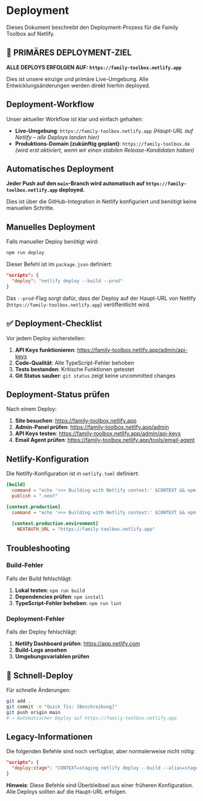 # Deployment

Dieses Dokument beschreibt den Deployment-Prozess für die Family Toolbox auf Netlify.

## 🎯 PRIMÄRES DEPLOYMENT-ZIEL

**ALLE DEPLOYS ERFOLGEN AUF: `https://family-toolbox.netlify.app`**

Dies ist unsere einzige und primäre Live-Umgebung. Alle Entwicklungsänderungen werden direkt hierhin deployed.

## Deployment-Workflow

Unser aktueller Workflow ist klar und einfach gehalten:

- **Live-Umgebung**: `https://family-toolbox.netlify.app` _(Haupt-URL auf Netlify – alle Deploys landen hier)_
- **Produktions-Domain (zukünftig geplant)**: `https://family-toolbox.de` _(wird erst aktiviert, wenn wir einen stabilen Release-Kandidaten haben)_

## Automatisches Deployment

**Jeder Push auf den `main`-Branch wird automatisch auf `https://family-toolbox.netlify.app` deployed.**

Dies ist über die GitHub-Integration in Netlify konfiguriert und benötigt keine manuellen Schritte.

## Manuelles Deployment

Falls manueller Deploy benötigt wird:

```bash
npm run deploy
```

Dieser Befehl ist im `package.json` definiert:

```json
"scripts": {
  "deploy": "netlify deploy --build --prod"
}
```

Das `--prod`-Flag sorgt dafür, dass der Deploy auf der Haupt-URL von Netlify (`https://family-toolbox.netlify.app`) veröffentlicht wird.

## ✅ Deployment-Checklist

Vor jedem Deploy sicherstellen:

1. **API Keys funktionieren**: https://family-toolbox.netlify.app/admin/api-keys
2. **Code-Qualität**: Alle TypeScript-Fehler behoben
3. **Tests bestanden**: Kritische Funktionen getestet
4. **Git Status sauber**: `git status` zeigt keine uncommitted changes

## Deployment-Status prüfen

Nach einem Deploy:

1. **Site besuchen**: https://family-toolbox.netlify.app
2. **Admin-Panel prüfen**: https://family-toolbox.netlify.app/admin
3. **API Keys testen**: https://family-toolbox.netlify.app/admin/api-keys  
4. **Email Agent prüfen**: https://family-toolbox.netlify.app/tools/email-agent

## Netlify-Konfiguration

Die Netlify-Konfiguration ist in `netlify.toml` definiert:

```toml
[build]
  command = "echo '>>> Building with Netlify context:' $CONTEXT && npm run build"
  publish = ".next"

[context.production]
  command = "echo '>>> Building with Netlify context:' $CONTEXT && npm run build"
  
  [context.production.environment]
    NEXTAUTH_URL = "https://family-toolbox.netlify.app"
```

## Troubleshooting

### Build-Fehler

Falls der Build fehlschlägt:

1. **Lokal testen**: `npm run build`
2. **Dependencies prüfen**: `npm install`
3. **TypeScript-Fehler beheben**: `npm run lint`

### Deployment-Fehler

Falls der Deploy fehlschlägt:

1. **Netlify Dashboard prüfen**: https://app.netlify.com
2. **Build-Logs ansehen**
3. **Umgebungsvariablen prüfen**

## 🚀 Schnell-Deploy

Für schnelle Änderungen:

```bash
git add .
git commit -m "Quick fix: [Beschreibung]"
git push origin main
# → Automatischer Deploy auf https://family-toolbox.netlify.app
```

## Legacy-Informationen

Die folgenden Befehle sind noch verfügbar, aber normalerweise nicht nötig:

```json
"scripts": {
  "deploy:stage": "CONTEXT=staging netlify deploy --build --alias=stage"
}
```

**Hinweis**: Diese Befehle sind Überbleibsel aus einer früheren Konfiguration. Alle Deploys sollten auf die Haupt-URL erfolgen. 